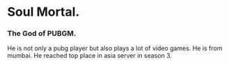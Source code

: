 # Soul Mortal.
### The God of PUBGM.
He is not only a pubg player but also plays a lot of video games.
He is from mumbai.
He reached top place in asia server in season 3.
